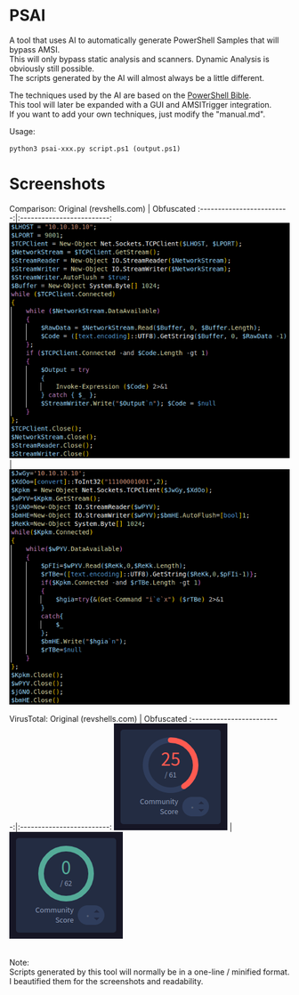 # PSAI
A tool that uses AI to automatically generate PowerShell Samples that will bypass AMSI. \
This will only bypass static analysis and scanners. Dynamic Analysis is obviously still possible. \
The scripts generated by the AI will almost always be a little different. 

The techniques used by the AI are based on the [PowerShell Bible](https://github.com/t3l3machus/PowerShell-Obfuscation-Bible). \
This tool will later be expanded with a GUI and AMSITrigger integration. \
If you want to add your own techniques, just modify the "manual.md".

Usage:
```
python3 psai-xxx.py script.ps1 (output.ps1)
```

# Screenshots

Comparison:
Original (revshells.com)             |  Obfuscated
:-------------------------:|:-------------------------:
![](./screenshots/script_original.png)  |  ![](./screenshots/script_obfuscated.png)

VirusTotal:
Original (revshells.com)             |  Obfuscated
:-------------------------:|:-------------------------:
![](./screenshots/vt_original.png)  |  ![](./screenshots/vt_obfuscated.png)

 \
Note: \
Scripts generated by this tool will normally be in a one-line / minified format. \
I beautified them for the screenshots and readability.
